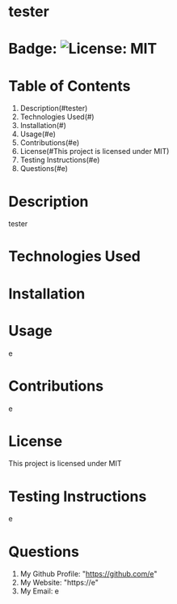 # tester
    
  # Badge: ![License: MIT](https://img.shields.io/badge/License-MIT-yellow.svg)

  # Table of Contents
  1. Description(#tester)
  2. Technologies Used(#)
  3. Installation(#)
  4. Usage(#e)
  5. Contributions(#e)
  6. License(#This project is licensed under MIT)
  7. Testing Instructions(#e)
  8. Questions(#e)

  # Description
  tester

  # Technologies Used
  
      
  # Installation
  

  # Usage
  e

  # Contributions
  e

  # License
  This project is licensed under MIT

  # Testing Instructions
  e

  # Questions
  1. My Github Profile: "https://github.com/e"
  2. My Website: "https://e"
  3. My Email: e

